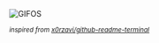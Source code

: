 <div align="justify">
<picture>
    <source media="(prefers-color-scheme: dark)" srcset="https://i.ibb.co/6PrcytZ/output-gif.gif">
    <source media="(prefers-color-scheme: light)" srcset="https://i.ibb.co/6PrcytZ/output-gif.gif">
    <img alt="GIFOS" src="https://i.ibb.co/6PrcytZ/output-gif.gif">
</picture>

<sub><i>inspired from [x0rzavi/github-readme-terminal](https://github.com/x0rzavi/github-readme-terminal)</i></sub>

</div>

<!-- Image deletion URL: https://ibb.co/7WjxSpz/df8c1ad0c0becd10e421f78f14124132 -->